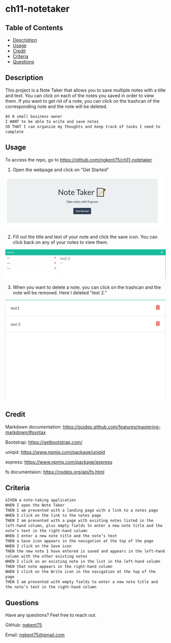 # ch11-notetaker

## Table of Contents

* [Description](#description)
* [Usage](#usage)
* [Credit](#credit)
* [Criteria](#criteria)
* [Questions](#questions)

## Description
This project is a Note Taker that allows you to save multiple notes with a title and text. You can click on each of the notes you saved in order to view them. If you want to get rid of a note, you can click on the trashcan of the corresponding note and the note will be deleted.

```
AS A small business owner
I WANT to be able to write and save notes
SO THAT I can organize my thoughts and keep track of tasks I need to complete
```

## Usage

To access the repo, go to https://github.com/ngkent75/ch11-notetaker


1. Open the webpage and click on "Get Started"

![Homepage](./Assets/demo0.png)

2. Fill out the title and text of your note and click the save icon. You can click back on any of your notes to view them.

![Homepage](./Assets/demo1.png)

3. When you want to delete a note, you can click on the trashcan and the note will be removed. Here I deleted "test 2."

![Homepage](./Assets/demo2.png)

## Credit

Markdown documentation: https://guides.github.com/features/mastering-markdown/#syntax

Bootstrap: https://getbootstrap.com/

uniqid: https://www.npmjs.com/package/uniqid

express: https://www.npmjs.com/package/express

fs documentaion: https://nodejs.org/api/fs.html

## Criteria

```
GIVEN a note-taking application
WHEN I open the Note Taker
THEN I am presented with a landing page with a link to a notes page
WHEN I click on the link to the notes page
THEN I am presented with a page with existing notes listed in the left-hand column, plus empty fields to enter a new note title and the note’s text in the right-hand column
WHEN I enter a new note title and the note’s text
THEN a Save icon appears in the navigation at the top of the page
WHEN I click on the Save icon
THEN the new note I have entered is saved and appears in the left-hand column with the other existing notes
WHEN I click on an existing note in the list in the left-hand column
THEN that note appears in the right-hand column
WHEN I click on the Write icon in the navigation at the top of the page
THEN I am presented with empty fields to enter a new note title and the note’s text in the right-hand column
```


## Questions
Have any questions? Feel free to reach out.

GitHub: [ngkent75](https://github.com/ngkent75)

Email: [ngkent75@gmail.com](mailto:ngkent75@gmail.com)